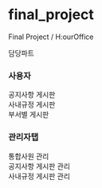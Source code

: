 # final_project
Final Project / H:ourOffice

담당파트

### 사용자<br>
공지사항 게시판<br>
사내규정 게시판<br>
부서별 게시판<br>

### 관리자탭<br>
통합사원 관리<br>
공지사항 게시판 관리<br>
사내규정 게시판 관리<br>

